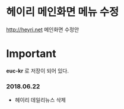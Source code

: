 # 헤이리 메인화면 메뉴 수정

http://heyri.net 메인화면 수정안

# Important

**euc-kr** 로 저장이 되어 있다.

### 2018.06.22

- 헤이리 데일리뉴스 삭제

